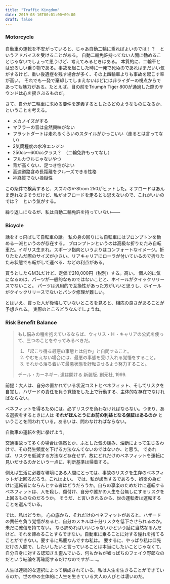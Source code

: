 ```yaml
---
title: "Traffic Kingdom"
date: 2019-08-16T00:01:00+09:00
draft: false
---
```


### Motorcycle

自動車の運転を不安がっていると、じゃあ自動二輪に乗ればよいのでは！？　というアドバイスを受けることがある。
自動二輪免許持ってない人間に勧めることじゃないでしょって思うけど、考えてみるときはある。
本質的に、二輪車とは恐ろしい乗り物である。事故を起こした時に一発で死ぬのであればまだいい気がするけど、重い後遺症を残す場合が多く、その上四輪車よりも事故を起こす率が高い。
それでも一発で棄却してしまえないほどには非ライダーの視点からであっても魅力がある。たとえば、目の前をTriumph Tiger 800が通過した際のサウンドは心を揺さぶるものだ。

さて、自分が二輪車に求める要件を定義するとしたらどのようなものになるか、ということを考える。

- メカノイズがする
- マフラーの音は全然興味がない
- フラットダートは走れるくらいのスタイルがかっこいい（走るとは言ってない）
- 2気筒程度の水冷エンジン
- 250cc〜600ccクラス？　（二輪免許もってなし）
- フルカウルじゃないやつ
- 背が高くない、足つき性がよい
- 高速道路含め長距離をクルーズできる性格
- 神経質でない操縦性

この条件で検索すると、スズキのV-Strom 250がヒットした。オフロードはあんま走れなさそうだけど、私がオフロードを走るとも思えないので、これがいいのでは？　という気がする。

繰り返しになるが、私は自動二輪免許を持っていない――

### Bicycle

話をすっ飛ばして自転車の話。
私の身の回りにも自転車にはブロンプトンを勧める一派というのが存在する。
ブロンプトンというのは高級な折りたたみ自転車だ。イギリス生まれ。スポーツ指向というよりはコンフォートなイメージ。折りたたんだ際のサイズが小さい、リアキャリアにローラが付いているので折りたたみ状態でも転がして運べる、などの利点がある。

買うとしたらM3Lだけど、定価で210,000円（税別）する。高い。
個人的に気になるのは、パーツが一般的なものではないことと、ホイールがクイックリリースでないこと。
パーツは汎用的で互換性があった方がいいと思うし、ホイールがクイックリリースでないとパンク修理が難しい。

とはいえ、買った人が後悔していないところを見ると、相応の良さがあることが予想される。
実際のところどうなんでしょうね。

### Risk Benefit Balance

> もし悩みの種を抱えているならば、ウィリス・Ｈ・キャリアの公式を使って、三つのことをやってみるべきだ。
> 
> 1. 「起こり得る最悪の事態とは何か」と自問すること。
> 2. やむをえない場合には、最悪の事態を受け入れる覚悟をすること。
> 3. それから落ち着いて最悪状態を好転させるよう努力すること。
> 
> デール・カーネギー. 道は開ける 新装版. 創元社, 1999.

前提：大人は、自分の置かれている状況コストとベネフィット、そしてリスクを自覚し、ハザードの責任を負う覚悟をした上で行動する、主体的な存在でなければならない。

ベネフィットを得るためには、必ずリスクを負わなければならない。つまり、ある選択をするときに人は __それがほんとうにお前の利益となる保証はあるのか__ ということを問われている。あるいは、問わなければならない。

自動車の運転を例に挙げよう。

交通事故って多くの場合は偶然とか、ふとした気の緩み、油断によって生じるわけで、その発生頻度を下げる方法なんてないのではないか、と思う。
であれば、リスクを低減する方法など存在せず、故にどれだけのベネフィットを運転に見いだせるのかという一点に、判断基準は帰着する。

例えば生活に必要な環境にある人間にとっては、事故のリスクを生存のベネフィットが上回るだろう。これはよい。
では、私が該当するであろう、娯楽の為だけに運転者にならんとする者はどうだろうか。自らの享楽のためだけに運転するベネフィットは、人を殺し、傷付け、自分や誰かの人生を台無しにするリスクを上回るものなのだろうか。
そうだ、と言いきれるから、世の運転者は運転することを選んでいる。

では、私はどうか。
心の底から、それだけのベネフィットがあると、ハザードの責任を負う覚悟があると、自分のスキルは十分リスクを低下させられるのか。
未だに確信を持てない。
なら諦めればいいじゃないかという話に当然なるんだけど、それを諦めることすらできない。自動車に乗ることに対する憧れを捨てることができない。要するに馬鹿なんですね私は。
要するに、やっぱり私は口先だけの人間で、したいしたいと言っていることは本当にしたいことじゃなくて、自分自身に対する認知さえ歪んでいる、何もかもが嘘っぱちのフェイク野郎なのだという結論を再確認するだけなのですが……。

人生は連続的な選択によって構成されている。私は人生を生きることができているのか。世の中の主体的に人生を生きている大人の人びとは凄いのだ。